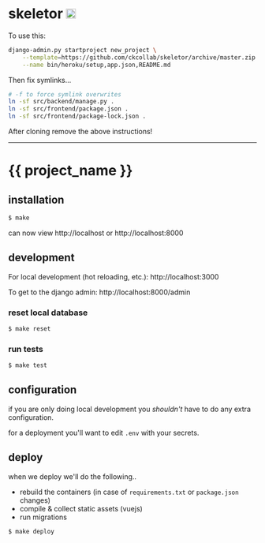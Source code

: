 # skeletor [<img src="https://ckcollab.com/assets/images/badges/badge.svg" alt="CKC" height="20">](https://ckcollab.com)

To use this:

```bash
django-admin.py startproject new_project \
    --template=https://github.com/ckcollab/skeletor/archive/master.zip \
    --name bin/heroku/setup,app.json,README.md
```

Then fix symlinks...
```bash
# -f to force symlink overwrites
ln -sf src/backend/manage.py .
ln -sf src/frontend/package.json . 
ln -sf src/frontend/package-lock.json .
```

After cloning remove the above instructions!

-------

# {{ project_name }}


## installation

```bash
$ make
```

can now view http://localhost or http://localhost:8000

## development

For local development (hot reloading, etc.):
http://localhost:3000

To get to the django admin:
http://localhost:8000/admin

### reset local database

```bash
$ make reset
```

### run tests

```bash
$ make test
```

## configuration

if you are only doing local development you _shouldn't_ have to do any extra configuration.

for a deployment you'll want to edit `.env` with your secrets.

## deploy

when we deploy we'll do the following.. 
 * rebuild the containers (in case of `requirements.txt` or `package.json` changes)
 * compile & collect static assets (vuejs)
 * run migrations

```bash
$ make deploy
```
